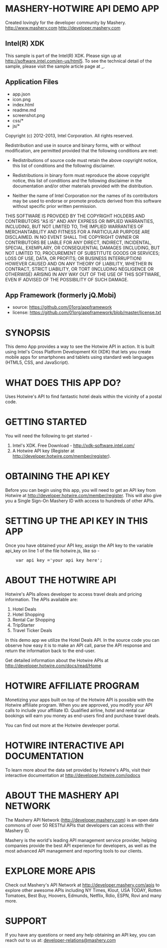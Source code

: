 MASHERY-HOTWIRE API DEMO APP
==================================================================
Created lovingly for the developer community by Mashery.
http://www.mashery.com
http://developer.mashery.com

Intel(R) XDK
-------------------------------------------
This sample is part of the Intel(R) XDK. 
Please sign up at http://software.intel.com/en-us/html5.
To see the technical detail of the sample, please visit the sample article page 
at _. 

Application Files
-----------------
* app.json
* icon.png
* index.html
* readme.md
* screenshot.png
* css/*
* js/*

Copyright (c) 2012-2013, Intel Corporation. All rights reserved.

Redistribution and use in source and binary forms, with or without modification, 
are permitted provided that the following conditions are met:

- Redistributions of source code must retain the above copyright notice, 
  this list of conditions and the following disclaimer.

- Redistributions in binary form must reproduce the above copyright notice, 
  this list of conditions and the following disclaimer in the documentation 
  and/or other materials provided with the distribution.

- Neither the name of Intel Corporation nor the names of its contributors 
  may be used to endorse or promote products derived from this software 
  without specific prior written permission.

THIS SOFTWARE IS PROVIDED BY THE COPYRIGHT HOLDERS AND CONTRIBUTORS "AS IS" 
AND ANY EXPRESS OR IMPLIED WARRANTIES, INCLUDING, BUT NOT LIMITED TO, 
THE IMPLIED WARRANTIES OF MERCHANTABILITY AND FITNESS FOR A PARTICULAR PURPOSE 
ARE DISCLAIMED. IN NO EVENT SHALL THE COPYRIGHT OWNER OR CONTRIBUTORS BE 
LIABLE FOR ANY DIRECT, INDIRECT, INCIDENTAL, SPECIAL, EXEMPLARY, OR 
CONSEQUENTIAL DAMAGES (INCLUDING, BUT NOT LIMITED TO, PROCUREMENT OF SUBSTITUTE 
GOODS OR SERVICES; LOSS OF USE, DATA, OR PROFITS; OR BUSINESS INTERRUPTION) 
HOWEVER CAUSED AND ON ANY THEORY OF LIABILITY, WHETHER IN CONTRACT, STRICT 
LIABILITY, OR TORT (INCLUDING NEGLIGENCE OR OTHERWISE) ARISING IN ANY WAY OUT 
OF THE USE OF THIS SOFTWARE, EVEN IF ADVISED OF THE POSSIBILITY OF SUCH DAMAGE.

App Framework (formerly jQ.Mobi)
-----------------------------------------------------------------------------
* source:  https://github.com/01org/appframework
* license: https://github.com/01org/appframework/blob/master/license.txt

SYNOPSIS
==================================================================
This demo App provides a way to see the Hotwire API in action. 
It is built using Intel's Cross Platform Development Kit (XDK) 
that lets you create mobile apps for smartphones and tablets using
standard web languages (HTML5, CSS, and JavaScript).


WHAT DOES THIS APP DO?
==================================================================
Uses Hotwire's API to find fantastic hotel deals within the vicinity of a postal code.

GETTING STARTED
==================================================================
You will need the following to get started -

1. Intel's XDK. Free Download - http://xdk-software.intel.com/
2. A Hotwire API key (Register at http://developer.hotwire.com/member/register).


OBTAINING THE API KEY
==================================================================
Before you can begin using this app, you will need to get an API key 
from Hotwire at http://developer.hotwire.com/member/register. This will also 
give you a Single Sign-On Mashery ID with access to hundreds of other APIs.


SETTING UP THE API KEY IN THIS APP
==================================================================
Once you have obtained your API key, assign the API key to the 
variable api_key on line 1 of the file hotwire.js, like so -

<pre>
	var api_key ='your_api_key_here';
</pre>


ABOUT THE HOTWIRE API
==================================================================
Hotwire's APIs allows developer to access travel deals and pricing information. The APIs available are:

1. Hotel Deals
2. Hotel Shopping
3. Rental Car Shopping
4. TripStarter
5. Travel Ticker Deals

In this demo app we utilize the Hotel Deals API. In the source code
you can observe how easy it is to make an API call, parse the 
API response and return the information back to the end-user. 

Get detailed information about the Hotwire APIs at 
http://developer.hotwire.com/docs/read/Home

HOTWIRE AFFILIATE PROGRAM
=========================
Monetizing your apps built on top of the Hotwire API is possible
with the Hotwire affiliate program. When you are approved, you
modify your API calls to include your affiliate ID. Qualified
airline, hotel and rental car bookings will earn you money as
end-users find and purchase travel deals. 

You can find out more at the Hotwire develeoper portal. 


HOTWIRE INTERACTIVE API DOCUMENTATION
==================================================================
To learn more about the data set provided by Hotwire's APIs, visit
their interactive documentation at http://developer.hotwire.com/iodocs


ABOUT THE MASHERY API NETWORK
==================================================================
The Mashery API Network (http://developer.mashery.com) is an open
data commons of over 50 RESTful APIs that developers can access 
with their Mashery ID.  

Mashery is the world's leading API management service provider, helping 
companies provide the best API experience for developers, as well as 
the most advanced API management and reporting tools to our clients. 


EXPLORE MORE APIS
==================================================================
Check out Mashery's API Network at http://developer.mashery.com/apis
to explore other awesome APIs including NY Times, Klout, USA TODAY, 
Rotten Tomatoes, Best Buy, Hoovers, Edmunds, Netflix, Rdio,
ESPN, Rovi and many more. 


SUPPORT
==================================================================
If you have any questions or need any help obtaining an API key, 
you can reach out to us at: developer-relations@mashery.com
